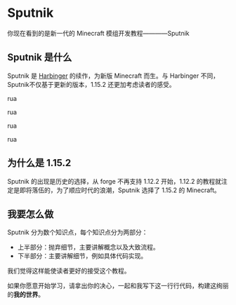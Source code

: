 # Sputnik

你现在看到的是新一代的 Minecraft 模组开发教程————Sputnik

## Sputnik 是什么

Sputnik 是 [Harbinger][ref-1] 的续作，为新版 Minecraft 而生。与 Harbinger 不同，Sputnik不仅基于更新的版本，1.15.2 还更加考虑读者的感受。

rua

rua

rua

rua


## 为什么是 1.15.2

Sputnik 的出现是历史的选择，从 forge 不再支持 1.12.2 开始，1.12.2 的教程就注定是即将落伍的，为了顺应时代的浪潮，Sputnik 选择了 1.15.2 的 Minecraft。

## 我要怎么做

Sputnik 分为数个知识点，每个知识点分为两部分：

- 上半部分：抛弃细节，主要讲解概念以及大致流程。
- 下半部分：主要讲解细节，例如具体代码实现。

我们觉得这样能使读者更好的接受这个教程。

如果你愿意开始学习，请拿出你的决心，一起和我写下这一行行代码，构建这绚丽的**我的世界**。

[ref-1]: https://harbinger.covertdragon.team
